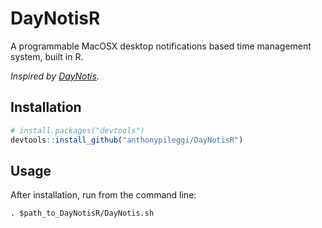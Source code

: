 
<!-- README.md is generated from README.Rmd. Please edit that file -->
DayNotisR
=========

A programmable MacOSX desktop notifications based time management system, built in R.

*Inspired by [DayNotis](https://github.com/djmetzle/DayNotis).*

Installation
------------

``` r
# install.packages("devtools")
devtools::install_github("anthonypileggi/DayNotisR")
```

Usage
-----

After installation, run from the command line:

    . $path_to_DayNotisR/DayNotis.sh
